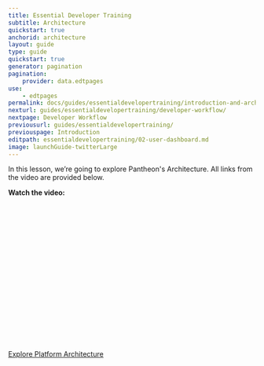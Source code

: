 ```yaml
---
title: Essential Developer Training
subtitle: Architecture
quickstart: true
anchorid: architecture
layout: guide
type: guide
quickstart: true
generator: pagination
pagination:
    provider: data.edtpages
use:
    - edtpages
permalink: docs/guides/essentialdevelopertraining/introduction-and-architecture/
nexturl: guides/essentialdevelopertraining/developer-workflow/
nextpage: Developer Workflow
previousurl: guides/essentialdevelopertraining/
previouspage: Introduction
editpath: essentialdevelopertraining/02-user-dashboard.md
image: launchGuide-twitterLarge
---
```


In this lesson, we’re going to explore Pantheon's Architecture.
All links from the video are provided below.

**Watch the video:**

<script src="https://fast.wistia.com/embed/medias/n45mo8hq3a.jsonp" async></script><script src="https://fast.wistia.com/assets/external/E-v1.js" async></script><div class="wistia_responsive_padding" style="padding:56.25% 0 0 0;position:relative;"><div class="wistia_responsive_wrapper" style="height:100%;left:0;position:absolute;top:0;width:100%;"><div class="wistia_embed wistia_async_n45mo8hq3a videoFoam=true" style="height:100%;position:relative;width:100%"><div class="wistia_swatch" style="height:100%;left:0;opacity:0;overflow:hidden;position:absolute;top:0;transition:opacity 200ms;width:100%;"><img src="https://fast.wistia.com/embed/medias/n45mo8hq3a/swatch" style="filter:blur(5px);height:100%;object-fit:contain;width:100%;" alt="preview of video with a play button" onload="this.parentNode.style.opacity=1;" /></div></div></div></div>


[Explore Platform Architecture](https://pantheon.io/docs/platform/)




